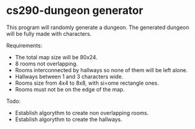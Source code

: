 # cs290-dungeon generator

This program will randomly generate a dungeon. 
The generated dungeon will be fully made with characters.

Requirements:

 - The total map size will be 80x24.
 - 8 rooms not overlapping.
 - Rooms interconnected by hallways so none of them will be left alone.
 - Hallways between 1 and 3 characters wide.
 - Rooms size from 4x4 to 8x8, with si=ome rectangle ones.
 - Rooms must not be on the edge of the map.

Todo: 
 - Establish algorythm to create non overlapping rooms.
 - Establish algorythm to create the hallways.
